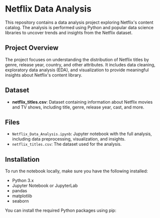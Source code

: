 # Netflix Data Analysis

This repository contains a data analysis project exploring Netflix's content catalog. The analysis is performed using Python and popular data science libraries to uncover trends and insights from the Netflix dataset.

## Project Overview

The project focuses on understanding the distribution of Netflix titles by genre, release year, country, and other attributes. It includes data cleaning, exploratory data analysis (EDA), and visualization to provide meaningful insights about Netflix's content library.

## Dataset

- **netflix_titles.csv**: Dataset containing information about Netflix movies and TV shows, including title, genre, release year, cast, and more.

## Files

- `Netflix_Data_Analysis.ipynb`: Jupyter notebook with the full analysis, including data preprocessing, visualization, and insights.
- `netflix_titles.csv`: The dataset used for the analysis.

## Installation

To run the notebook locally, make sure you have the following installed:

- Python 3.x
- Jupyter Notebook or JupyterLab
- pandas
- matplotlib
- seaborn

You can install the required Python packages using pip:

